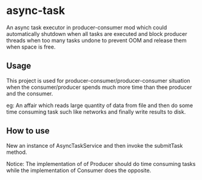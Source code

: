# async-task
An async task executor in producer-consumer mod which could automatically shutdown when all tasks are executed and block producer threads when too many tasks undone to prevent OOM and release them when space is free.

## Usage
This project is used for producer-consumer/producer-consumer situation when the consumer/producer spends much more time than thee producer and the consumer.

eg: An affair which reads large quantity of data from file and then do some time consuming task such like networks and finally write results to disk.

## How to use

New an instance of AsyncTaskService and then invoke the submitTask method.

Notice: The implementation of of Producer should do time consuming tasks while the implementation of Consumer does the opposite.
